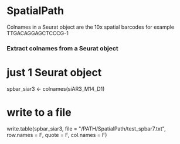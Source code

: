 # SpatialPath

Colnames in a Seurat object are the 10x spatial barcodes for example TTGACAGGAGCTCCCG-1

### Extract colnames from a Seurat object
# just 1 Seurat object
spbar_siar3 <- colnames(siAR3_M14_D1)
# write to a file
write.table(spbar_siar3, file = "/PATH/SpatialPath/test_spbar7.txt", row.names = F, quote = F, col.names = F)
